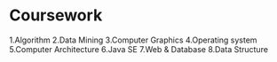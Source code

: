 # Coursework
1.Algorithm
2.Data Mining
3.Computer Graphics
4.Operating system
5.Computer Architecture
6.Java SE
7.Web & Database
8.Data Structure
